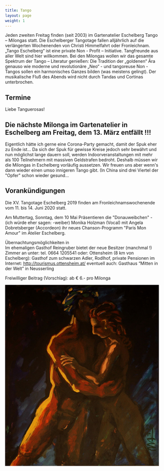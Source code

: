 ```yaml
---
title: Tango
layout: page
weight: 1
---
```


Jeden zweiten Freitag finden (seit 2003) im Gartenatelier Eschelberg Tango – Milongas statt. Die Eschelberger Tangotage fallen alljährlich auf die verlängerten Wochenenden von Christi Himmelfahrt oder Fronleichnam.  
„Tango Eschelberg“ ist eine private Non - Profit – Initiative. Tangfreunde aus aller Welt sind hier willkommen.
Bei den Milongas wollen wir das gesamte Spektrum der Tango – Literatur genießen: Die Tradition der „goldenen“ Ära genauso wie moderne und revolutionäre „Neo“ - und tangoreuse Non -Tangos sollen ein harmonisches Ganzes bilden (was meistens gelingt).
Der musikalische Fluß des Abends wird nicht durch Tandas und Cortinas unterbrochen.

## Termine

Liebe Tanguerosas!
## Die nächste Milonga im Gartenatelier in Eschelberg am Freitag, dem 13. März entfällt !!!

Eigentlich hätte ich gerne eine Corona-Party gemacht, damit der Spuk eher zu Ende ist...
Da sich der Spuk für gewisse Kreise jedoch sehr bewährt und nun möglichst lange dauern soll, werden Indoorveranstaltungen mit mehr als 100 Teilnehmern mit massiven Geldstrafen bedroht. Deshalb müssen wir die Milongas in Eschelberg vorläufig aussetzen. 
Wir freuen uns aber wenn's dann wieder einen umso innigeren Tango gibt. (In China sind drei Viertel der "Opfer" schon wieder gesund...

## Vorankündigungen
Die XV. Tangotage Eschelberg 2019 finden am Fronleichnamswochenende vom 11. bis 14. Juni 2020 statt.

Am Muttertag, Sonntag, dem 10 Mai Präsentieren die "Donauweibchen" - (ich würde eher sagen: -weiber) Monika Holzman (Vocal) mit Angela Dobretsberger (Accordeon) ihr neues Chanson-Programm "Paris Mon Amour" im Atelier Eschelberg.

Übernachtungsmöglichkeiten in 
Im ehemaligen Gasthof Reingruber bietet der neue Besitzer (manchmal !) Zimmer an unter: tel. 0664 1205541
oder: Ottensheim (8 km von Eschelberg): Gasthof zum schwarzen Adler, Rodlhof, private Pensionen im Internet: http://tourismus.ottensheim.at/ eventuell auch: Gasthaus “Mitten in der Welt” in Neusserling

Freiwilliger Beitrag (Vorschlag): ab € 6.- pro Milonga 

![Titel](/files/tango/TB12_248.jpg)
